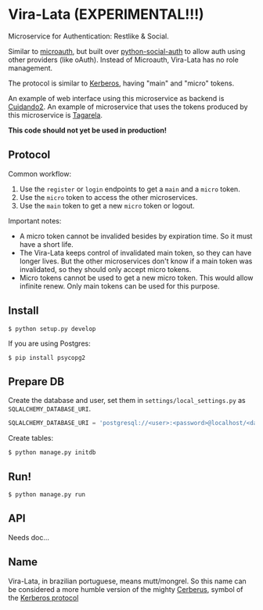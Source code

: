 # Vira-Lata (EXPERIMENTAL!!!)

Microservice for Authentication: Restlike & Social.

Similar to [microauth](https://github.com/LukeB42/microauth), but built over [python-social-auth](https://github.com/omab/python-social-auth) to allow auth using other providers (like oAuth).
Instead of Microauth, Vira-Lata has no role management.

The protocol is similar to [Kerberos](https://en.wikipedia.org/wiki/Kerberos_%28protocol%29), having "main" and "micro" tokens.

An example of web interface using this microservice as backend is [Cuidando2](https://gitlab.com/ok-br/cuidando2).
An example of microservice that uses the tokens produced by this microservice is [Tagarela](https://gitlab.com/ok-br/tagarela).


**This code should not yet be used in production!**


## Protocol

Common workflow:

1. Use the `register` or `login` endpoints to get a `main` and a `micro` token.
2. Use the `micro` token to access the other microservices.
3. Use the `main` token to get a new `micro` token or logout.

Important notes:

- A micro token cannot be invalided besides by expiration time. So it must have a short life.
- The Vira-Lata keeps control of invalidated main token, so they can have longer lives. But the other microservices don't know if a main token was invalidated, so they should only accept micro tokens.
- Micro tokens cannot be used to get a new micro token. This would allow infinite renew. Only main tokens can be used for this purpose.


## Install

```
$ python setup.py develop
```

If you are using Postgres:

```
$ pip install psycopg2
```

## Prepare DB

Create the database and user, set them in `settings/local_settings.py` as `SQLALCHEMY_DATABASE_URI`.

```python
SQLALCHEMY_DATABASE_URI = 'postgresql://<user>:<password>@localhost/<database>'
```

Create tables:

```
$ python manage.py initdb
```

## Run!

```
$ python manage.py run
```

## API

Needs doc...

## Name

Vira-Lata, in brazilian portuguese, means mutt/mongrel.
So this name can be considered a more humble version of the mighty [Cerberus](https://en.wikipedia.org/wiki/Cerberus), symbol of the [Kerberos protocol](https://en.wikipedia.org/wiki/Kerberos_%28protocol%29)
